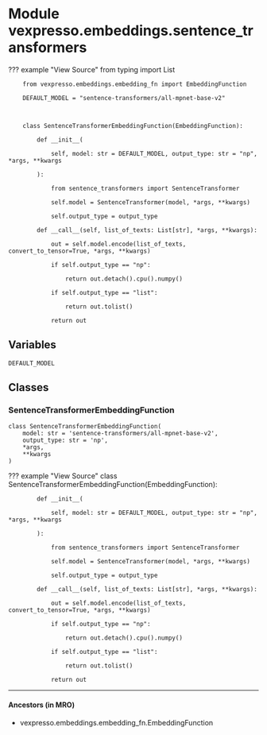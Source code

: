 # Module vexpresso.embeddings.sentence_transformers

??? example "View Source"
        from typing import List

        from vexpresso.embeddings.embedding_fn import EmbeddingFunction

        DEFAULT_MODEL = "sentence-transformers/all-mpnet-base-v2"

        

        class SentenceTransformerEmbeddingFunction(EmbeddingFunction):

            def __init__(

                self, model: str = DEFAULT_MODEL, output_type: str = "np", *args, **kwargs

            ):

                from sentence_transformers import SentenceTransformer

                self.model = SentenceTransformer(model, *args, **kwargs)

                self.output_type = output_type

            def __call__(self, list_of_texts: List[str], *args, **kwargs):

                out = self.model.encode(list_of_texts, convert_to_tensor=True, *args, **kwargs)

                if self.output_type == "np":

                    return out.detach().cpu().numpy()

                if self.output_type == "list":

                    return out.tolist()

                return out

## Variables

```python3
DEFAULT_MODEL
```

## Classes

### SentenceTransformerEmbeddingFunction

```python3
class SentenceTransformerEmbeddingFunction(
    model: str = 'sentence-transformers/all-mpnet-base-v2',
    output_type: str = 'np',
    *args,
    **kwargs
)
```

??? example "View Source"
        class SentenceTransformerEmbeddingFunction(EmbeddingFunction):

            def __init__(

                self, model: str = DEFAULT_MODEL, output_type: str = "np", *args, **kwargs

            ):

                from sentence_transformers import SentenceTransformer

                self.model = SentenceTransformer(model, *args, **kwargs)

                self.output_type = output_type

            def __call__(self, list_of_texts: List[str], *args, **kwargs):

                out = self.model.encode(list_of_texts, convert_to_tensor=True, *args, **kwargs)

                if self.output_type == "np":

                    return out.detach().cpu().numpy()

                if self.output_type == "list":

                    return out.tolist()

                return out

------

#### Ancestors (in MRO)

* vexpresso.embeddings.embedding_fn.EmbeddingFunction